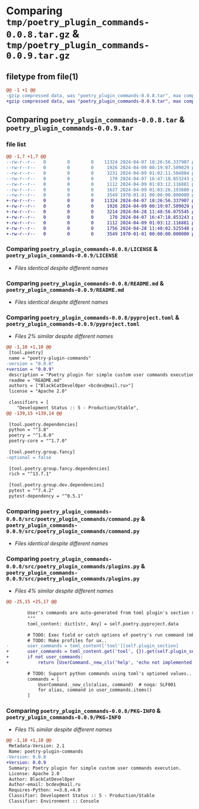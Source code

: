 # Comparing `tmp/poetry_plugin_commands-0.0.8.tar.gz` & `tmp/poetry_plugin_commands-0.0.9.tar.gz`

## filetype from file(1)

```diff
@@ -1 +1 @@
-gzip compressed data, was "poetry_plugin_commands-0.0.8.tar", max compression
+gzip compressed data, was "poetry_plugin_commands-0.0.9.tar", max compression
```

## Comparing `poetry_plugin_commands-0.0.8.tar` & `poetry_plugin_commands-0.0.9.tar`

### file list

```diff
@@ -1,7 +1,7 @@
--rw-r--r--   0        0        0    11324 2024-04-07 18:26:56.337907 poetry_plugin_commands-0.0.8/LICENSE
--rw-r--r--   0        0        0     1926 2024-04-09 00:19:07.509029 poetry_plugin_commands-0.0.8/README.md
--rw-r--r--   0        0        0     3231 2024-04-09 01:02:11.504884 poetry_plugin_commands-0.0.8/pyproject.toml
--rw-r--r--   0        0        0      170 2024-04-07 16:47:18.853243 poetry_plugin_commands-0.0.8/src/poetry_plugin_commands/__init__.py
--rw-r--r--   0        0        0     1112 2024-04-09 01:03:12.116881 poetry_plugin_commands-0.0.8/src/poetry_plugin_commands/command.py
--rw-r--r--   0        0        0     1637 2024-04-09 01:03:26.193880 poetry_plugin_commands-0.0.8/src/poetry_plugin_commands/plugins.py
--rw-r--r--   0        0        0     3549 1970-01-01 00:00:00.000000 poetry_plugin_commands-0.0.8/PKG-INFO
+-rw-r--r--   0        0        0    11324 2024-04-07 18:26:56.337907 poetry_plugin_commands-0.0.9/LICENSE
+-rw-r--r--   0        0        0     1926 2024-04-09 00:19:07.509029 poetry_plugin_commands-0.0.9/README.md
+-rw-r--r--   0        0        0     3214 2024-04-28 11:48:56.075545 poetry_plugin_commands-0.0.9/pyproject.toml
+-rw-r--r--   0        0        0      170 2024-04-07 16:47:18.853243 poetry_plugin_commands-0.0.9/src/poetry_plugin_commands/__init__.py
+-rw-r--r--   0        0        0     1112 2024-04-09 01:03:12.116881 poetry_plugin_commands-0.0.9/src/poetry_plugin_commands/command.py
+-rw-r--r--   0        0        0     1756 2024-04-28 11:48:02.525548 poetry_plugin_commands-0.0.9/src/poetry_plugin_commands/plugins.py
+-rw-r--r--   0        0        0     3549 1970-01-01 00:00:00.000000 poetry_plugin_commands-0.0.9/PKG-INFO
```

### Comparing `poetry_plugin_commands-0.0.8/LICENSE` & `poetry_plugin_commands-0.0.9/LICENSE`

 * *Files identical despite different names*

### Comparing `poetry_plugin_commands-0.0.8/README.md` & `poetry_plugin_commands-0.0.9/README.md`

 * *Files identical despite different names*

### Comparing `poetry_plugin_commands-0.0.8/pyproject.toml` & `poetry_plugin_commands-0.0.9/pyproject.toml`

 * *Files 2% similar despite different names*

```diff
@@ -1,10 +1,10 @@
 [tool.poetry]
 name = "poetry-plugin-commands"
-version = "0.0.8"
+version = "0.0.9"
 description = "Poetry plugin for simple custom user commands execution."
 readme = "README.md"
 authors = ["BlackCatDevel0per <bcdev@mail.ru>"]
 license = "Apache 2.0"
 
 classifiers = [
 	"Development Status :: 5 - Production/Stable",
@@ -139,15 +139,14 @@
 
 [tool.poetry.dependencies]
 python = "^3.8"
 poetry = "^1.8.0"
 poetry-core = "^1.7.0"
 
 [tool.poetry.group.fancy]
-optional = false
 
 [tool.poetry.group.fancy.dependencies]
 rich = "^13.7.1"
 
 [tool.poetry.group.dev.dependencies]
 pytest = "^7.4.2"
 pytest-dependency = "^0.5.1"
```

### Comparing `poetry_plugin_commands-0.0.8/src/poetry_plugin_commands/command.py` & `poetry_plugin_commands-0.0.9/src/poetry_plugin_commands/command.py`

 * *Files identical despite different names*

### Comparing `poetry_plugin_commands-0.0.8/src/poetry_plugin_commands/plugins.py` & `poetry_plugin_commands-0.0.9/src/poetry_plugin_commands/plugins.py`

 * *Files 4% similar despite different names*

```diff
@@ -25,15 +25,17 @@
 
 		User's commands are auto-generated from toml plugin's section shell commands.
 		"""
 		toml_content: dict[str, Any] = self.poetry.pyproject.data
 
 		# TODO: Exec field or catch options of poetry's run command (mb better make something like crun?)
 		# TODO: Make profiles for ux..
-		user_commands = toml_content['tool'][self.plugin_section]
+		user_commands = toml_content.get('tool', {}).get(self.plugin_section)
+		if not user_commands:
+			return [UserCommand._new_cls('help', 'echo not implemented..')]  # noqa: SLF001
 
 		# TODO: Support python commands using toml's optioned values..
 		commands = [
 			UserCommand._new_cls(alias, command)  # noqa: SLF001
 			for alias, command in user_commands.items()
 		]
```

### Comparing `poetry_plugin_commands-0.0.8/PKG-INFO` & `poetry_plugin_commands-0.0.9/PKG-INFO`

 * *Files 1% similar despite different names*

```diff
@@ -1,10 +1,10 @@
 Metadata-Version: 2.1
 Name: poetry-plugin-commands
-Version: 0.0.8
+Version: 0.0.9
 Summary: Poetry plugin for simple custom user commands execution.
 License: Apache 2.0
 Author: BlackCatDevel0per
 Author-email: bcdev@mail.ru
 Requires-Python: >=3.8,<4.0
 Classifier: Development Status :: 5 - Production/Stable
 Classifier: Environment :: Console
```

